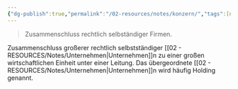 ```yaml
---
{"dg-publish":true,"permalink":"/02-resources/notes/konzern/","tags":[null],"noteIcon":"","updated":"2025-07-12T13:31:41.304+02:00"}
---
```


>Zusammenschluss rechtlich selbständiger Firmen.

Zusammenschluss großerer rechtlich selbstständiger [[02 - RESOURCES/Notes/Unternehmen\|Unternehmen]]n zu einer großen wirtschaftlichen Einheit unter einer Leitung. Das übergeordnete [[02 - RESOURCES/Notes/Unternehmen\|Unternehmen]]n wird häufig Holding genannt.